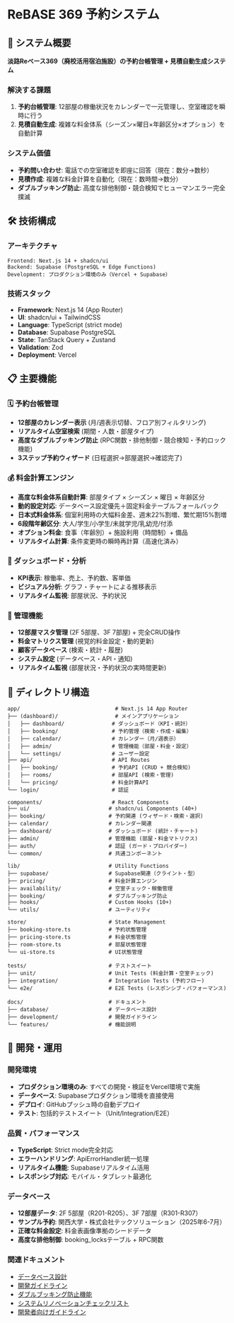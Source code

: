 # ReBASE 369 予約システム

## 🎯 システム概要

**淡路Reベース369（廃校活用宿泊施設）の予約台帳管理 + 見積自動生成システム**

### 解決する課題
1. **予約台帳管理**: 12部屋の稼働状況をカレンダーで一元管理し、空室確認を瞬時に行う
2. **見積自動生成**: 複雑な料金体系（シーズン×曜日×年齢区分×オプション）を自動計算

### システム価値
- **予約問い合わせ**: 電話での空室確認を即座に回答（現在：数分→数秒）
- **見積作成**: 複雑な料金計算を自動化（現在：数時間→数分）
- **ダブルブッキング防止**: 高度な排他制御・競合検知でヒューマンエラー完全撲滅

## 🛠 技術構成

### アーキテクチャ
```
Frontend: Next.js 14 + shadcn/ui
Backend: Supabase (PostgreSQL + Edge Functions)
Development: プロダクション環境のみ（Vercel + Supabase）
```

### 技術スタック
- **Framework**: Next.js 14 (App Router)
- **UI**: shadcn/ui + TailwindCSS
- **Language**: TypeScript (strict mode)
- **Database**: Supabase PostgreSQL
- **State**: TanStack Query + Zustand
- **Validation**: Zod
- **Deployment**: Vercel

## 📋 主要機能

### 🗓 予約台帳管理
- **12部屋のカレンダー表示** (月/週表示切替、フロア別フィルタリング)
- **リアルタイム空室検索** (期間・人数・部屋タイプ)
- **高度なダブルブッキング防止** (RPC関数・排他制御・競合検知・予約ロック機能)
- **3ステップ予約ウィザード** (日程選択→部屋選択→確認完了)

### 💰 料金計算エンジン
- **高度な料金体系自動計算**: 部屋タイプ × シーズン × 曜日 × 年齢区分
- **動的設定対応**: データベース設定優先＋固定料金テーブルフォールバック
- **日本式料金体系**: 個室利用時の大幅料金差、週末22%割増、繁忙期15%割増
- **6段階年齢区分**: 大人/学生/小学生/未就学児/乳幼児/付添
- **オプション料金**: 食事（年齢別）+ 施設利用（時間制）+ 備品
- **リアルタイム計算**: 条件変更時の瞬時再計算（高速化済み）

### 🎨 ダッシュボード・分析
- **KPI表示**: 稼働率、売上、予約数、客単価
- **ビジュアル分析**: グラフ・チャートによる推移表示
- **リアルタイム監視**: 部屋状況、予約状況

### 🔧 管理機能
- **12部屋マスタ管理** (2F 5部屋、3F 7部屋) + 完全CRUD操作
- **料金マトリクス管理** (視覚的料金設定・動的更新)
- **顧客データベース** (検索・統計・履歴)
- **システム設定** (データベース・API・通知)
- **リアルタイム監視** (部屋状況・予約状況の実時間更新)

## 📁 ディレクトリ構造

```
app/                              # Next.js 14 App Router
├── (dashboard)/                  # メインアプリケーション
│   ├── dashboard/               # ダッシュボード（KPI・統計）
│   ├── booking/                 # 予約管理（検索・作成・編集）
│   ├── calendar/                # カレンダー（月/週表示）
│   ├── admin/                   # 管理機能（部屋・料金・設定）
│   └── settings/                # ユーザー設定
├── api/                         # API Routes
│   ├── booking/                 # 予約API (CRUD + 競合検知)
│   ├── rooms/                   # 部屋API (検索・管理)
│   └── pricing/                 # 料金計算API
└── login/                       # 認証

components/                      # React Components
├── ui/                         # shadcn/ui Components (40+)
├── booking/                    # 予約関連 (ウィザード・検索・選択)
├── calendar/                   # カレンダー関連
├── dashboard/                  # ダッシュボード (統計・チャート)
├── admin/                      # 管理機能 (部屋・料金マトリクス)
├── auth/                       # 認証 (ガード・プロバイダー)
└── common/                     # 共通コンポーネント

lib/                            # Utility Functions
├── supabase/                   # Supabase関連（クライント・型）
├── pricing/                    # 料金計算エンジン
├── availability/               # 空室チェック・稼働管理
├── booking/                    # ダブルブッキング防止
├── hooks/                      # Custom Hooks (10+)
└── utils/                      # ユーティリティ

store/                          # State Management
├── booking-store.ts            # 予約状態管理
├── pricing-store.ts            # 料金状態管理
├── room-store.ts               # 部屋状態管理
└── ui-store.ts                 # UI状態管理

tests/                          # テストスイート
├── unit/                       # Unit Tests (料金計算・空室チェック)
├── integration/                # Integration Tests (予約フロー)
└── e2e/                        # E2E Tests (レスポンシブ・パフォーマンス)

docs/                           # ドキュメント
├── database/                   # データベース設計
├── development/                # 開発ガイドライン
└── features/                   # 機能説明
```

## 🚀 開発・運用

### 開発環境
- **プロダクション環境のみ**: すべての開発・検証をVercel環境で実施
- **データベース**: Supabaseプロダクション環境を直接使用
- **デプロイ**: GitHubプッシュ時の自動デプロイ
- **テスト**: 包括的テストスイート（Unit/Integration/E2E）

### 品質・パフォーマンス
- **TypeScript**: Strict mode完全対応
- **エラーハンドリング**: ApiErrorHandler統一処理
- **リアルタイム機能**: Supabaseリアルタイム活用
- **レスポンシブ対応**: モバイル・タブレット最適化

### データベース
- **12部屋データ**: 2F 5部屋（R201-R205）、3F 7部屋（R301-R307）
- **サンプル予約**: 関西大学・株式会社テックソリューション（2025年6-7月）
- **正確な料金設定**: 料金表画像準拠のシードデータ
- **高度な排他制御**: booking_locksテーブル + RPC関数

### 関連ドキュメント
- [データベース設計](./docs/database/README.md)
- [開発ガイドライン](./docs/development/README.md)
- [ダブルブッキング防止機能](./docs/features/double-booking-prevention.md)
- [システムリノベーションチェックリスト](./SYSTEM_RENOVATION_CHECKLIST.md)
- [開発者向けガイドライン](./CLAUDE.md)
